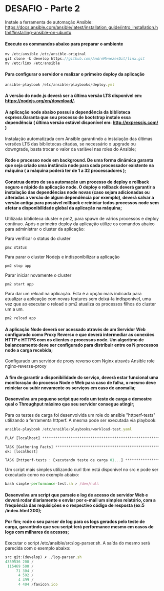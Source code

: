 # DESAFIO - Parte 2

Instale a ferramenta de automação Ansible:
https://docs.ansible.com/ansible/latest/installation_guide/intro_installation.html#installing-ansible-on-ubuntu

#### Execute os commandos abaixo para preparar o ambiente
```javascript
mv /etc/ansible /etc/ansible-original
git clone -b develop https://github.com/AndreMenezesGit/linx.git
mv /etc/linx /etc/ansible
```

#### Para configurar o servidor e realizar o primeiro deploy da aplicação
```javascript
ansible-playbook /etc/ansible/playbooks/deploy.yml
```

#### A versão do node.js deverá ser a última versão LTS disponível em: https://nodejs.org/en/download/.
#### A aplicação node abaixo possui a dependência da biblioteca express.Garanta que seu processo de bootstrap instale essa dependência ( última versão estável disponível em: http://expressjs.com/ )
Instalação automatizada com Ansible garantindo a instalação das últimas versões LTS das bibliotecas citadas, se necessário o upgrade ou downgrade, basta trocar o valor da variável nas roles do Ansible;
#### Rode o processo node em background. De uma forma dinâmica garanta que seja criado uma instância node para cada processador existente na máquina ( a máquina poderá ter de 1 a 32 processadores );

#### Construa dentro de sua automação um processo de deploy e rollback seguro e rápido da aplicação node. O deploy e rollback deverá garantir a instalação das dependências node novas (caso sejam adicionadas ou alteradas a versão de algum dependência por exemplo), deverá salvar a versão antiga para possível rollback e reiniciar todos processos node sem afetar a disponibilidade global da aplicação na máquina;
Utilizada biblioteca cluster e pm2, para spawn de vários processos e deploy contínuo. Após o primeiro deploy da aplicação utilize os comandos abaixo para administrar o cluster da aplicação:

Para verificar o status do cluster
```javascript
pm2 status
```

Para parar o cluster Nodejs e indisponibilizar a aplicação
```javascript
pm2 stop app
```

Parar iniciar novamente o cluster
```javascript
pm2 start app
```

Para dar um reload na aplicação. Esta é a opção mais indicada para atualizar a aplicação com novas features sem deixá-la indisponível, uma vez que ao executar o reload o pm2 atualiza os processos filhos do cluster um a um.
```javascript
pm2 reload app
```

#### A aplicação Node deverá ser acessado através de um Servidor Web configurado como Proxy Reverso e que deverá intermediar as conexões HTTP e HTTPS com os clientes e processos node. Um algoritmo de balanceamento deve ser configurado para distribuir entre os N processos node a carga recebida;
Configurado um servidor de proxy reverso com Nginx através Ansible role nginx-reverse-proxy
#### A fim de garantir a disponibilidade do serviço, deverá estar funcional uma monitoração do processo Node e Web para caso de falha, o mesmo deve reiniciar ou subir novamente os serviços em caso de anomalia;
#### Desenvolva um pequeno script que rode um teste de carga e demostre qual o Throughput máximo que seu servidor consegue atingir;
Para os testes de carga foi desenvolvida um role do ansible "httperf-tests" utilizando a ferramenta httperf. A mesma pode ser executada via playbook:
```javascript
ansible-playbook /etc/ansible/playbooks/workload-test.yaml 

PLAY [localhost] **************************************************************************************************************************************************************************************************

TASK [Gathering Facts] ********************************************************************************************************************************************************************************************
ok: [localhost]

TASK [httperf-tests : Executando teste de carga 01...] ************************************************************************************************************************************************************
```
Um script mais simples utilizando curl tbm está disponível no src e pode ser executado como no exemplo abaixo:
```javascript
bash simple-performance-test.sh > /dev/null
```
#### Desenvolva um script que parseie o log de acesso do servidor Web e deverá rodar diariamente e enviar por e-mail um simples relatório, com a frequência das requisições e o respectivo código de resposta (ex:5 /index.html 200); 
#### Por fim; rode o seu parser de log para os logs gerados pelo teste de carga, garantindo que seu script terá performance mesmo em casos de logs com milhares de acessos;
Executar o script /etc/ansible/src/log-parser.sh. A saída do mesmo será parecida com o exemplo abaixo:
```javascript
src git:(develop) ✗ ./log-parser.sh       
4359536 200 /
 115469 500 /
     71 304 /
      4 502 /
      4 499 /
      4 404 /favicon.ico

```

